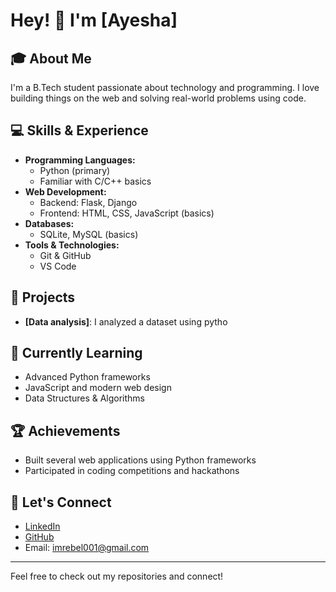 # Hey! 👋 I'm [Ayesha]

## 🎓 About Me
I'm a B.Tech student passionate about technology and programming. I love building things on the web and solving real-world problems using code.

## 💻 Skills & Experience

- **Programming Languages:**  
  - Python (primary)
  - Familiar with C/C++ basics
- **Web Development:**  
  - Backend: Flask, Django
  - Frontend: HTML, CSS, JavaScript (basics)
- **Databases:**  
  - SQLite, MySQL (basics)
- **Tools & Technologies:**  
  - Git & GitHub
  - VS Code

## 🚀 Projects

- **[Data analysis]**: I analyzed a dataset using pytho

## 🌱 Currently Learning

- Advanced Python frameworks
- JavaScript and modern web design
- Data Structures & Algorithms

## 🏆 Achievements

- Built several web applications using Python frameworks
- Participated in coding competitions and hackathons

## 🤝 Let's Connect

- [LinkedIn](https://www.linkedin.com/in/ayesha-nagma-827336277/)
- [GitHub](https://github.com/dead1oop)
- Email: imrebel001@gmail.com

---

Feel free to check out my repositories and connect!
